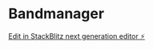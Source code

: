 # Bandmanager

[Edit in StackBlitz next generation editor ⚡️](https://stackblitz.com/~/github.com/jaapsant/Bandmanager)